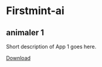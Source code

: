 # Firstmint-ai
<!-- App 1 -->
<div class="bg-gray-800 rounded-xl p-4 shadow">
  <h2 class="text-xl font-semibold">animaler 1</h2>
  <p class="text-gray-400 text-sm">Short description of App 1 goes here.</p>
  <a href="https://https://www.animaker.com" class="inline-block mt-3 px-4 py-2 bg-indigo-600 hover:bg-indigo-700 text-white rounded">Download</a>
</div>
